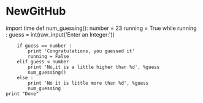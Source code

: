 # NewGitHub

import time
def num_guessing():
	number = 23
	running = True
	while running :
		guess = int(raw_input('Enter an Integer:'))
		
		if guess == number :
			print 'Congratulations, you guessed it'
			running = False
		elif guess < number 
			print 'No,it is a little higher than %d', %guess
			num_guessing()
		else :
			print 'No it is little more than %d', %guess
			num_guessing
	print "Done"
	
	